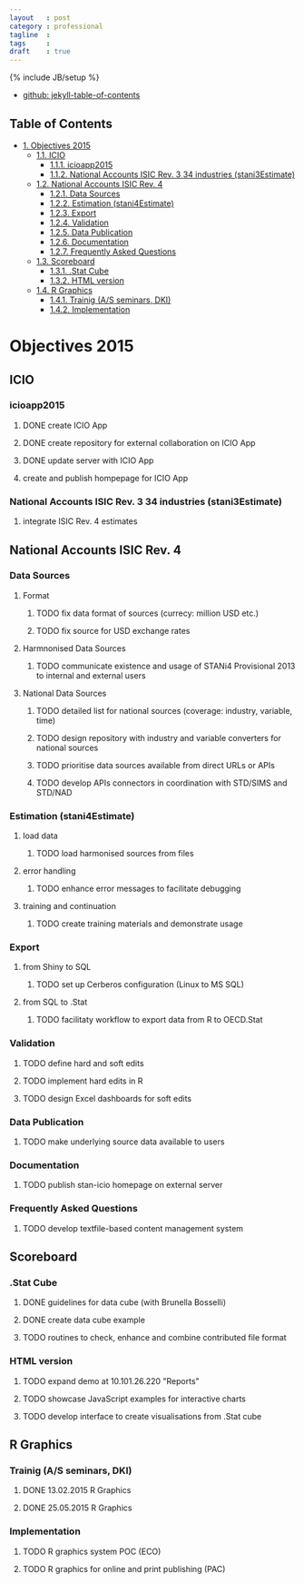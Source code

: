 ```yaml
---
layout   : post
category : professional
tagline  :
tags     :
draft    : true
---
```

{% include JB/setup %}

- [github: jekyll-table-of-contents](https://github.com/ghiculescu/jekyll-table-of-contents)

<div id="table-of-contents">
<h2>Table of Contents</h2>
<div id="text-table-of-contents">
<ul>
<li><a href="#sec-1">1. Objectives 2015</a>
<ul>
<li><a href="#sec-1-1">1.1. ICIO</a>
<ul>
<li><a href="#sec-1-1-1">1.1.1. icioapp2015</a></li>
<li><a href="#sec-1-1-2">1.1.2. National Accounts ISIC Rev. 3 34 industries (stani3Estimate)</a></li>
</ul>
</li>
<li><a href="#sec-1-2">1.2. National Accounts ISIC Rev. 4</a>
<ul>
<li><a href="#sec-1-2-1">1.2.1. Data Sources</a></li>
<li><a href="#sec-1-2-2">1.2.2. Estimation (stani4Estimate)</a></li>
<li><a href="#sec-1-2-3">1.2.3. Export</a></li>
<li><a href="#sec-1-2-4">1.2.4. Validation</a></li>
<li><a href="#sec-1-2-5">1.2.5. Data Publication</a></li>
<li><a href="#sec-1-2-6">1.2.6. Documentation</a></li>
<li><a href="#sec-1-2-7">1.2.7. Frequently Asked Questions</a></li>
</ul>
</li>
<li><a href="#sec-1-3">1.3. Scoreboard</a>
<ul>
<li><a href="#sec-1-3-1">1.3.1. .Stat Cube</a></li>
<li><a href="#sec-1-3-2">1.3.2. HTML version</a></li>
</ul>
</li>
<li><a href="#sec-1-4">1.4. R Graphics</a>
<ul>
<li><a href="#sec-1-4-1">1.4.1. Trainig (A/S seminars, DKI)</a></li>
<li><a href="#sec-1-4-2">1.4.2. Implementation</a></li>
</ul>
</li>
</ul>
</li>
</ul>
</div>
</div>

# Objectives 2015<a id="sec-1" name="sec-1"></a>

## ICIO<a id="sec-1-1" name="sec-1-1"></a>

### icioapp2015<a id="sec-1-1-1" name="sec-1-1-1"></a>

1.  DONE create ICIO App

2.  DONE create repository for external collaboration on ICIO App

3.  DONE update server with ICIO App

4.  create and publish hompepage for ICIO App

### National Accounts ISIC Rev. 3 34 industries (stani3Estimate)<a id="sec-1-1-2" name="sec-1-1-2"></a>

1.  integrate ISIC Rev. 4 estimates

## National Accounts ISIC Rev. 4<a id="sec-1-2" name="sec-1-2"></a>

### Data Sources<a id="sec-1-2-1" name="sec-1-2-1"></a>

1.  Format

    1.  TODO fix data format of sources (currecy: million USD etc.)

    2.  TODO fix source for USD exchange rates

2.  Harmnonised Data Sources

    1.  TODO communicate existence and usage of STANi4 Provisional 2013 to internal and external users

3.  National Data Sources

    1.  TODO detailed list for national sources (coverage: industry, variable, time)

    2.  TODO design repository with industry and variable converters for national sources

    3.  TODO prioritise data sources available from direct URLs or APIs

    4.  TODO develop APIs connectors in coordination with STD/SIMS and STD/NAD

### Estimation (stani4Estimate)<a id="sec-1-2-2" name="sec-1-2-2"></a>

1.  load data

    1.  TODO load harmonised sources from files

2.  error handling

    1.  TODO enhance error messages to facilitate debugging

3.  training and continuation

    1.  TODO create training materials and demonstrate usage

### Export<a id="sec-1-2-3" name="sec-1-2-3"></a>

1.  from Shiny to SQL

    1.  TODO set up Cerberos configuration (Linux to MS SQL)

2.  from SQL to .Stat

    1.  TODO facilitaty workflow to export data from R to OECD.Stat

### Validation<a id="sec-1-2-4" name="sec-1-2-4"></a>

1.  TODO define hard and soft edits

2.  TODO implement hard edits in R

3.  TODO design Excel dashboards for soft edits

### Data Publication<a id="sec-1-2-5" name="sec-1-2-5"></a>

1.  TODO make underlying source data available to users

### Documentation<a id="sec-1-2-6" name="sec-1-2-6"></a>

1.  TODO publish stan-icio homepage on external server

### Frequently Asked Questions<a id="sec-1-2-7" name="sec-1-2-7"></a>

1.  TODO develop textfile-based content management system

## Scoreboard<a id="sec-1-3" name="sec-1-3"></a>

### .Stat Cube<a id="sec-1-3-1" name="sec-1-3-1"></a>

1.  DONE guidelines for data cube (with Brunella Bosselli)

2.  DONE create data cube example

3.  TODO routines to check, enhance and combine contributed file format

### HTML version<a id="sec-1-3-2" name="sec-1-3-2"></a>

1.  TODO expand demo at 10.101.26.220 "Reports"

2.  TODO showcase JavaScript examples for interactive charts

3.  TODO develop interface to create visualisations from .Stat cube

## R Graphics<a id="sec-1-4" name="sec-1-4"></a>

### Trainig (A/S seminars, DKI)<a id="sec-1-4-1" name="sec-1-4-1"></a>

1.  DONE 13.02.2015 R Graphics

2.  DONE 25.05.2015 R Graphics

### Implementation<a id="sec-1-4-2" name="sec-1-4-2"></a>

1.  TODO R graphics system POC (ECO)

2.  TODO R graphics for online and print publishing (PAC)
